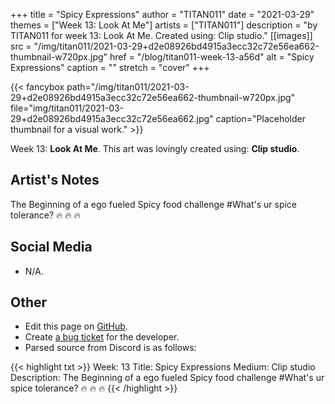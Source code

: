 +++
title =       "Spicy Expressions"
author =      "TITAN011"
date =        "2021-03-29"
themes =      ["Week 13: Look At Me"]
artists =     ["TITAN011"]
description = "by TITAN011 for week 13: Look At Me. Created using: Clip studio."
[[images]]
      src = "/img/titan011/2021-03-29+d2e08926bd4915a3ecc32c72e56ea662-thumbnail-w720px.jpg"
      href = "/blog/titan011-week-13-a56d"
      alt = "Spicy Expressions"
      caption = ""
      stretch = "cover"
+++


{{< fancybox path="/img/titan011/2021-03-29+d2e08926bd4915a3ecc32c72e56ea662-thumbnail-w720px.jpg" file="img/titan011/2021-03-29+d2e08926bd4915a3ecc32c72e56ea662.jpg" caption="Placeholder thumbnail for a visual work." >}}


Week 13: **Look At Me**. This art was lovingly created using: **Clip studio**.

## Artist's Notes

The Beginning of a ego fueled Spicy food challenge #What's ur spice tolerance? 🔥 🔥 🔥

## Social Media

- N/A.

## Other

- Edit this page on [GitHub](https://github.com/teaminkling/web-refresh/edit/main/content/blog/titan011-week-13-a56d.md).
- Create [a bug ticket](https://github.com/teaminkling/web-refresh/issues/new?assignees=&labels=bug&template=problem-report.md&title=) for the developer.
- Parsed source from Discord is as follows:

{{< highlight txt >}}
Week: 13
Title: Spicy Expressions
Medium: Clip studio
Description: The Beginning of a ego fueled Spicy food challenge #What's ur spice tolerance? 🔥 🔥 🔥
{{< /highlight >}}